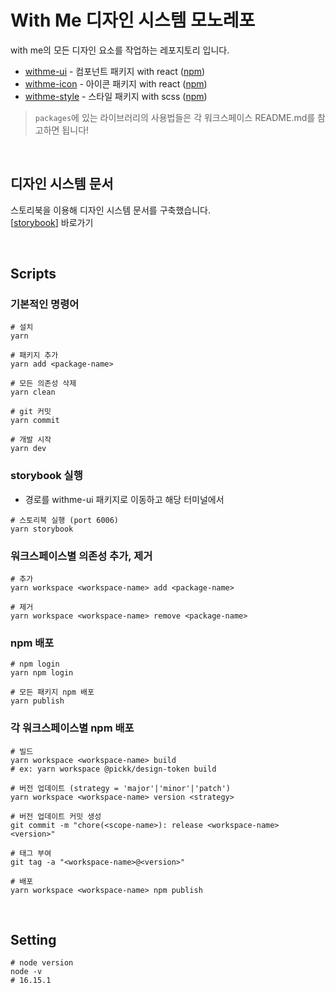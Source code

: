 # With Me 디자인 시스템 모노레포

with me의 모든 디자인 요소를 작업하는 레포지토리 입니다.

- [withme-ui](https://github.com/Team-WithMe/WithMe_UI/tree/master/packages/withme-ui) - 컴포넌트 패키지 with react (<a href="https://www.npmjs.com/package/@with-me/ui">npm</a>)
- [withme-icon](https://github.com/Team-WithMe/WithMe_UI/tree/master/packages/withme-icon) - 아이콘 패키지 with react (<a href="https://www.npmjs.com/package/@with-me/icons">npm</a>)
- [withme-style](https://github.com/Team-WithMe/WithMe_UI/tree/master/packages/withme-style) - 스타일 패키지 with scss (<a href="https://www.npmjs.com/package/@with-me/style">npm</a>)

> `packages`에 있는 라이브러리의 사용법들은 각 워크스페이스 README.md를 참고하면 됩니다!

<br />

## 디자인 시스템 문서

스토리북을 이용해 디자인 시스템 문서를 구축했습니다.
<br />
[[storybook](https://with-me-ui.netlify.app)] 바로가기

<br />

## Scripts

### 기본적인 명령어

```
# 설치
yarn

# 패키지 추가
yarn add <package-name>

# 모든 의존성 삭제
yarn clean

# git 커밋
yarn commit

# 개발 시작
yarn dev
```

### storybook 실행

- 경로를 withme-ui 패키지로 이동하고 해당 터미널에서

```
# 스토리북 실행 (port 6006)
yarn storybook
```

### 워크스페이스별 의존성 추가, 제거

```
# 추가
yarn workspace <workspace-name> add <package-name>

# 제거
yarn workspace <workspace-name> remove <package-name>
```

### npm 배포

```
# npm login
yarn npm login

# 모든 패키지 npm 배포
yarn publish
```

### 각 워크스페이스별 npm 배포

```
# 빌드
yarn workspace <workspace-name> build
# ex: yarn workspace @pickk/design-token build

# 버전 업데이트 (strategy = 'major'|'minor'|'patch')
yarn workspace <workspace-name> version <strategy>

# 버전 업데이트 커밋 생성
git commit -m "chore(<scope-name>): release <workspace-name> <version>"

# 태그 부여
git tag -a "<workspace-name>@<version>"

# 배포
yarn workspace <workspace-name> npm publish
```

<br />

## Setting

```
# node version
node -v
# 16.15.1
```
